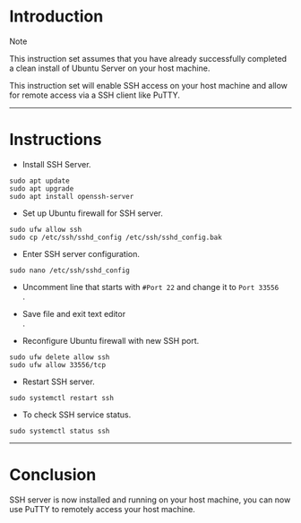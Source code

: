 # Introduction
> [!NOTE]
> This instruction set assumes that you have already successfully completed a clean install of Ubuntu Server on your host machine.

This instruction set will enable SSH access on your host machine and allow for remote access via a SSH client like PuTTY.

-----
# Instructions
* Install SSH Server.
```
sudo apt update
sudo apt upgrade
sudo apt install openssh-server
```
* Set up Ubuntu firewall for SSH server.
```
sudo ufw allow ssh
sudo cp /etc/ssh/sshd_config /etc/ssh/sshd_config.bak
```
* Enter SSH server configuration.
```
sudo nano /etc/ssh/sshd_config
```
* Uncomment line that starts with `#Port 22` and change it to `Port 33556`<br>.

* Save file and exit text editor<br>.

* Reconfigure Ubuntu firewall with new SSH port.
```
sudo ufw delete allow ssh
sudo ufw allow 33556/tcp
```
* Restart SSH server.
```
sudo systemctl restart ssh
```
* To check SSH service status.
```
sudo systemctl status ssh
```
-----
# Conclusion
SSH server is now installed and running on your host machine, you can now use PuTTY to remotely access your host machine.
